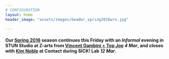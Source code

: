 ```yaml
---
# CONFIGURATION
layout: home
header_image: "assets/images/header_spring2016wrn.jpg"

---
```

#### Our [Spring 2016](/current/2016-spring) season continues this Friday with an *Informal* evening in STUN Studio at Z-arts from [Vincent Gambini + Top Joe](/current/2016-spring/gambini) *4 Mar*, and closes with [Kim Noble](/current/2016-spring/noble) at Contact during SICK! Lab *12 Mar*.
